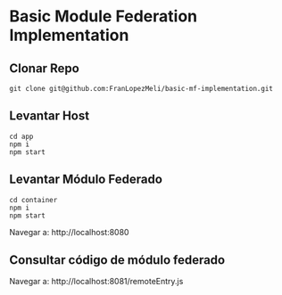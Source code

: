 # Basic Module Federation Implementation

## Clonar Repo

```
git clone git@github.com:FranLopezMeli/basic-mf-implementation.git
```
## Levantar Host
```
cd app
npm i
npm start
```
## Levantar Módulo Federado
```
cd container
npm i
npm start
```

Navegar a: http://localhost:8080

## Consultar código de módulo federado
Navegar a: http://localhost:8081/remoteEntry.js
